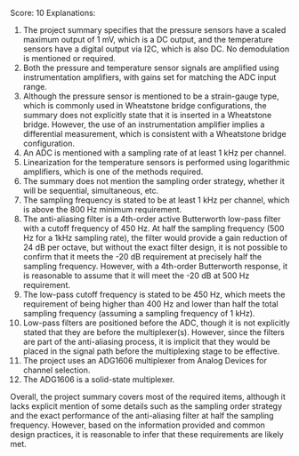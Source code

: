 Score: 10
Explanations: 
1. The project summary specifies that the pressure sensors have a scaled maximum output of 1 mV, which is a DC output, and the temperature sensors have a digital output via I2C, which is also DC. No demodulation is mentioned or required.
2. Both the pressure and temperature sensor signals are amplified using instrumentation amplifiers, with gains set for matching the ADC input range.
3. Although the pressure sensor is mentioned to be a strain-gauge type, which is commonly used in Wheatstone bridge configurations, the summary does not explicitly state that it is inserted in a Wheatstone bridge. However, the use of an instrumentation amplifier implies a differential measurement, which is consistent with a Wheatstone bridge configuration.
4. An ADC is mentioned with a sampling rate of at least 1 kHz per channel.
5. Linearization for the temperature sensors is performed using logarithmic amplifiers, which is one of the methods required.
6. The summary does not mention the sampling order strategy, whether it will be sequential, simultaneous, etc.
7. The sampling frequency is stated to be at least 1 kHz per channel, which is above the 800 Hz minimum requirement.
8. The anti-aliasing filter is a 4th-order active Butterworth low-pass filter with a cutoff frequency of 450 Hz. At half the sampling frequency (500 Hz for a 1kHz sampling rate), the filter would provide a gain reduction of 24 dB per octave, but without the exact filter design, it is not possible to confirm that it meets the -20 dB requirement at precisely half the sampling frequency. However, with a 4th-order Butterworth response, it is reasonable to assume that it will meet the -20 dB at 500 Hz requirement.
9. The low-pass cutoff frequency is stated to be 450 Hz, which meets the requirement of being higher than 400 Hz and lower than half the total sampling frequency (assuming a sampling frequency of 1 kHz).
10. Low-pass filters are positioned before the ADC, though it is not explicitly stated that they are before the multiplexer(s). However, since the filters are part of the anti-aliasing process, it is implicit that they would be placed in the signal path before the multiplexing stage to be effective.
11. The project uses an ADG1606 multiplexer from Analog Devices for channel selection.
12. The ADG1606 is a solid-state multiplexer.

Overall, the project summary covers most of the required items, although it lacks explicit mention of some details such as the sampling order strategy and the exact performance of the anti-aliasing filter at half the sampling frequency. However, based on the information provided and common design practices, it is reasonable to infer that these requirements are likely met.